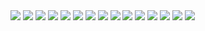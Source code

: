 <img src="https://img.shields.io/badge/html5-E34F26?style=flat&logo=html5&logoColor=white"/>

<img src="https://img.shields.io/badge/CSS3-1572B6?style=flat&logo=CSS3&logoColor=white"/>

<img src="https://img.shields.io/badge/JavaScript-F7DF1E?style=flat&logo=JavaScript&logoColor=white"/>


<img src="https://img.shields.io/badge/TypeScript-3178C6?style=flat&logo=TypeScript&logoColor=white"/>

<img src="https://img.shields.io/badge/Next.js-000000?style=flat&logo=Next.js&logoColor=white"/>


<img src="https://img.shields.io/badge/React-61DAFB?style=flat&logo=React&logoColor=white"/>

<img src="https://img.shields.io/badge/React Native-61DAFB?style=flat&logo=React&logoColor=white"/>
<img src="https://img.shields.io/badge/ReactQuery-FF4154?style=flat&logo=ReactQuery&logoColor=white"/>
<img src="https://img.shields.io/badge/styled components-DB7093?style=flat-square&logo=styled-components&logoColor=white"/>

<img src="https://img.shields.io/badge/Expo-000020?style=flat&logo=Expo&logoColor=white"/>

<img src="https://img.shields.io/badge/Express-000000?style=flat&logo=Express&logoColor=white"/>
<img src="https://img.shields.io/badge/Node.js-339933?style=flat&logo=Node.js&logoColor=white"/>
<img src="https://img.shields.io/badge/MongDB-47A248?style=flat&logo=MongDB&logoColor=white"/>
<img src="https://img.shields.io/badge/Firebase-FFCA28?style=flat&logo=Firebase&logoColor=white"/>

<img src="https://img.shields.io/badge/Git-F05032?style=flat&logo=Git&logoColor=white"/>
